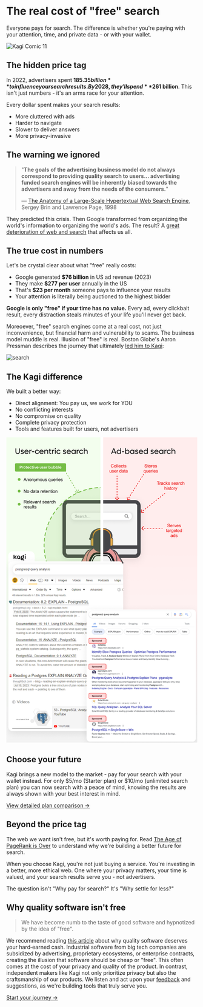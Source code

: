 # The real cost of "free" search

Everyone pays for search. The difference is whether you're paying with your attention, time, and private data - or with your wallet.

![Kagi Comic 11](https://github.com/user-attachments/assets/16fd01f2-389d-4193-a0b3-cfe233c56824)

## The hidden price tag

In 2022, advertisers spent **$185.35 billion** to influence your search results. By 2028, they'll spend **$261 billion**. This isn't just numbers - it's an arms race for your attention.

Every dollar spent makes your search results:
- More cluttered with ads
- Harder to navigate
- Slower to deliver answers
- More privacy-invasive

## The warning we ignored

> "**The goals of the advertising business model do not always correspond to providing quality search to users... advertising funded search engines will be inherently biased towards the advertisers and away from the needs of the consumers.**"
>
> 
> — [The Anatomy of a Large-Scale Hypertextual Web Search Engine](http://infolab.stanford.edu/pub/papers/google.pdf), Sergey Brin and Lawrence Page, 1998

They predicted this crisis. Then Google transformed from organizing the world's information to organizing the world's ads. The result? A [great deterioration of web and search](https://dkb.io/post/DEPR_google-search-is-dying) that affects us all.


## The true cost in numbers

Let's be crystal clear about what "free" really costs:
- Google generated **$76 billion** in US ad revenue (2023)
- They make **$277 per user** annually in the US
- That's **$23 per month** someone pays to influence your results
- Your attention is literally being auctioned to the highest bidder

**Google is only "free" if your time has no value.** Every ad, every clickbait result, every distraction steals minutes of your life you'll never get back.

Moreoever, "free" search engines come at a real cost, not just inconvenience, but financial harm and vulnerability to scams. The business model muddle is real. Illusion of "free" is real. Boston Globe's Aaron Pressman describes the journey that ultimately [led him to Kagi](https://www.bostonglobe.com/2025/04/01/business/google-search-problems-alternatives-kagi/):

<img width="969" alt="search" src="https://github.com/user-attachments/assets/92418d3d-54e0-422a-9dcb-9c6fe4ef6e7b" />


## The Kagi difference

We built a better way:
- Direct alignment: You pay us, we work for YOU
- No conflicting interests
- No compromise on quality
- Complete privacy protection
- Tools and features built for users, not advertisers

![Why_pay_for_search](media/why_pay_for_search_kagi.png)

## Choose your future

Kagi brings a new model to the market - pay for your search with your wallet instead. For only $5/mo (Starter plan) or $10/mo (unlimited search plan) you can now search with a peace of mind, knowing the results are always shown with your best interest in mind.

[View detailed plan comparison →](../plans/plan-types.md)

## Beyond the price tag

The web we want isn't free, but it's worth paying for. Read [The Age of PageRank is Over](https://blog.kagi.com/age-pagerank-over) to understand why we're building a better future for search.

When you choose Kagi, you're not just buying a service. You're investing in a better, more ethical web. One where your privacy matters, your time is valued, and your search results serve you - not advertisers.

The question isn't "Why pay for search?"
It's "Why settle for less?"

##  Why quality software isn't free
> We have become numb to the taste of good software and hypnotized by the idea of "free".

We recommend reading [this article]([url](https://stephango.com/quality-software)) about why quality software deserves your hard‑earned cash. Industrial software from big tech companies are subsidized by advertising, proprietary ecosystems, or enterprise contracts, creating the illusion that software should be cheap or "free". This often comes at the cost of your privacy and quality of the product. In contrast, independent makers like Kagi not only prioritize privacy but also the craftsmanship of our products. We listen and act upon your [feedback]([url](https://kagifeedback.org/)) and suggestions, as we're building tools that truly serve you. 

[Start your journey →](https://kagi.com/signup?plan_id=trial)



